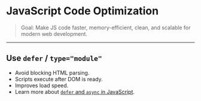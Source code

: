 # JavaScript Code Optimization
> Goal: Make JS code faster, memory-efficient, clean, and scalable for modern web development.

---

## Use `defer` / `type="module"`

- Avoid blocking HTML parsing.
- Scripts execute after DOM is ready.
- Improves load speed.
- Learn more about [`defer` and `async` in JavaScript](00-Notes/JavaScript/01-JS_Introduction.md#defer-and-async-in-javascript).

